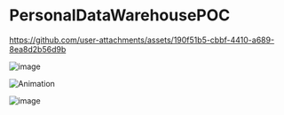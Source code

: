 # PersonalDataWarehousePOC
https://github.com/user-attachments/assets/190f51b5-cbbf-4410-a689-8ea8d2b56d9b

![image](https://github.com/user-attachments/assets/74238b49-7125-4861-a1e2-2f06c2d3710e)

![Animation](https://github.com/user-attachments/assets/0c913854-1b1b-4ae9-ad2f-95bab77ade18)

![image](https://github.com/user-attachments/assets/cf41bdd8-9845-41ff-ad85-68171b1fbdd0)

